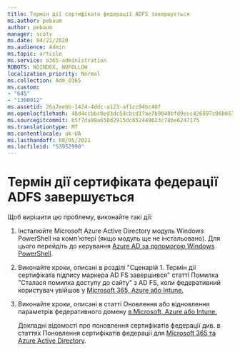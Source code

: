 ```yaml
---
title: Термін дії сертифіката федерації ADFS завершується
ms.author: pebaum
author: pebaum
manager: scotv
ms.date: 04/21/2020
ms.audience: Admin
ms.topic: article
ms.service: o365-administration
ROBOTS: NOINDEX, NOFOLLOW
localization_priority: Normal
ms.collection: Adm_O365
ms.custom:
- "645"
- "1300012"
ms.assetid: 26a7eebb-1424-4ddc-a123-af1cc94bc40f
ms.openlocfilehash: 48d4ccbbc0ed3dc54cbcd17ae7b9040bfd9ecc426897c06b653bf40bc7d5e9b2
ms.sourcegitcommit: b5f7da89a650d2915dc652449623c78be6247175
ms.translationtype: MT
ms.contentlocale: uk-UA
ms.lasthandoff: 08/05/2021
ms.locfileid: "53952990"
---
```

# <a name="adfs-federation-certificate-expiring"></a>Термін дії сертифіката федерації ADFS завершується

Щоб вирішити цю проблему, виконайте такі дії:
  
1. Інсталюйте Microsoft Azure Active Directory модуль Windows PowerShell на комп'ютері (якщо модуль ще не інстальовано). Для цього перейдіть до керування [Azure AD за допомогою Windows PowerShell](https://aka.ms/aadposh).

2. Виконайте кроки, описані в розділі "Сценарій 1. Термін дії сертифіката підпису маркера AD FS завершився" статті Помилка "Сталася помилка доступу до сайту" з AD FS, коли федеративний користувач увійшов у [Microsoft 365, Azure або Intune.](https://support.microsoft.com/help/2713898/there-was-a-problem-accessing-the-site-error-from-ad-fs-when-a-federat)

3. Виконайте кроки, описані в статті Оновлення або відновлення параметрів федеративного домену [в Microsoft, Azure або Intune.](https://docs.microsoft.com/office365/troubleshoot/security/update-federated-domain-office-365)

    Докладні відомості про поновлення сертифікатів федерації див. в статтях Поновлення сертифікатів федерації для [Microsoft 365 та Azure Active Directory](https://docs.microsoft.com/azure/active-directory/connect/active-directory-aadconnect-o365-certs).
